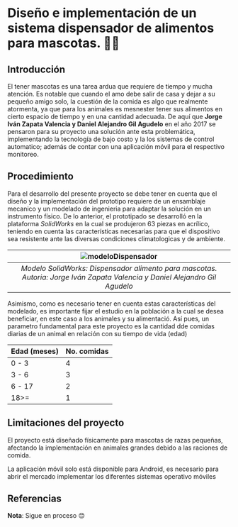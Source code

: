 # Diseño e implementación de un sistema dispensador de alimentos para mascotas.  🐶🐱
## Introducción

El tener mascotas es una tarea ardua que requiere de tiempo y mucha atención. Es notable que cuando el amo debe salir de casa y dejar a su pequeño amigo solo, la cuestión de la comida es algo que realmente atormenta, ya que para los animales es mesnester tener sus alimentos en cierto espacio de tiempo y en una cantidad adecuada. De aquí que **Jorge Iván Zapata Valencia y Daniel Alejandro Gil Agudelo** en el año 2017 se pensaron para su proyecto una solución ante esta problemática, implementando la tecnología de bajo costo y la los sistemas de control automatico; además de contar con una aplicación móvil para el respectivo monitoreo.

## Procedimiento

Para el desarrollo del presente proyecto se debe tener en cuenta que el diseño y la implementación del prototipo requiere de un ensamblaje mecanico y un modelado de ingenieria para adaptar la solución en un instrumento físico. De lo anterior, el prototipado se desarrolló en la plataforma *SolidWorks* en la cual se produjeron 63 piezas en acrílico, teniendo en cuenta las características necesarias para que el dispositivo sea resistente ante las diversas condiciones climatologicas y de ambiente.

|![modeloDispensador](https://user-images.githubusercontent.com/89711101/140620543-8ac33cd6-5d48-4dd0-9535-79492c296f68.JPG)|
|:--:|
|*Modelo SolidWorks: Dispensador alimento para mascotas. Autoria: Jorge Iván Zapata Valencia y Daniel Alejandro Gil Agudelo*|

Asimismo, como es necesario tener en cuenta estas características del modelado, es importante fijar el estudio en la población a la cual se desea beneficiar, en este caso a los animales y su alimentació. Así pues, un parametro fundamental para este proyecto es la cantidad dde comidas diarias de un animal en relación con su tiempo de vida (edad)


|Edad (meses) |  No. comidas|
|-------------|-------------|
|    0 - 3    |      4      |
|    3 - 6    |      3      |
|    6 - 17   |      2      |
|     18>=    |      1      |


## Limitaciones del proyecto

El proyecto está diseñado físicamente para mascotas de razas pequeñas, afectando la implementación en animales grandes debido a las raciones de comida.

La aplicación móvil solo está disponible para Android, es necesario para abrir el mercado implementar los diferentes sistemas operativo móviles


## Referencias


**Nota**: Sigue en proceso 😊
